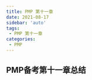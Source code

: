 ```yaml
---
title: PMP 第十一章
date: 2021-08-17
sidebar: 'auto'
tags:
 - PMP 第十一章
categories:
 - PMP
---
```


## PMP备考第十一章总结
